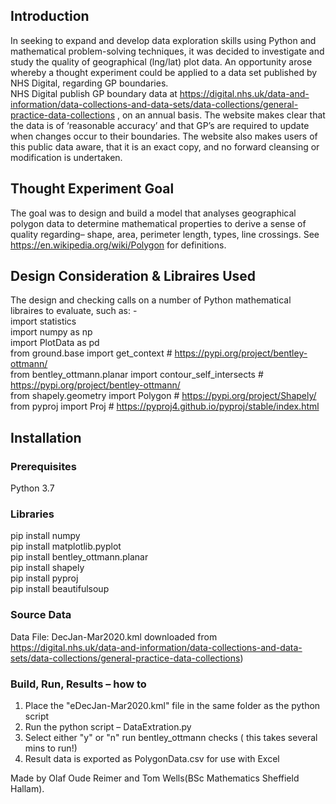 ## Introduction</br>
In seeking to expand and develop data exploration skills using Python and mathematical problem-solving techniques, it was decided to investigate and study the quality of geographical (lng/lat) plot data.  An opportunity arose whereby a thought experiment could be applied to a data set published by NHS Digital, regarding GP boundaries.</br>
NHS Digital publish GP boundary data at https://digital.nhs.uk/data-and-information/data-collections-and-data-sets/data-collections/general-practice-data-collections , on an annual basis. The website makes clear that the data is of ‘reasonable accuracy’ and that GP’s are required to update when changes occur to their boundaries.  The website also makes users of this public data aware, that it is an exact copy, and no forward cleansing or modification is undertaken.</br>

## Thought Experiment Goal</br>
The goal was to design and build a model that analyses geographical polygon data to determine mathematical properties to derive a sense of quality regarding– shape, area, perimeter length, types, line crossings. See https://en.wikipedia.org/wiki/Polygon for definitions.</br>

## Design Consideration & Libraires Used</br>
The design and checking calls on a number of Python mathematical libraires to evaluate, such as: -</br>
import statistics</br>
import numpy as np</br>
import PlotData as pd</br>
from ground.base import get_context  # https://pypi.org/project/bentley-ottmann/</br>
from bentley_ottmann.planar import contour_self_intersects  # https://pypi.org/project/bentley-ottmann/</br>
from shapely.geometry import Polygon  # https://pypi.org/project/Shapely/</br>
from pyproj import Proj  # https://pyproj4.github.io/pyproj/stable/index.html</br>

## Installation</br>
### Prerequisites</br>
Python 3.7</br>
### Libraries</br>
pip install numpy</br>
pip install matplotlib.pyplot</br>
pip install bentley_ottmann.planar</br>
pip install shapely</br>
pip install pyproj</br>
pip install beautifulsoup</br>


### Source Data</br>
Data File: DecJan-Mar2020.kml downloaded from https://digital.nhs.uk/data-and-information/data-collections-and-data-sets/data-collections/general-practice-data-collections)</br>

### Build, Run, Results – how to
1. Place the "eDecJan-Mar2020.kml" file in the same folder as the python script
2. Run the python script – DataExtration.py
3. Select either "y" or "n" run bentley_ottmann checks ( this takes several mins to run!)
4. Result data is exported as PolygonData.csv for use with Excel

Made by Olaf Oude Reimer and Tom Wells(BSc Mathematics Sheffield Hallam).